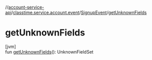//[account-service-api](../../../index.md)/[classtime.service.account.event](../index.md)/[SignupEvent](index.md)/[getUnknownFields](get-unknown-fields.md)

# getUnknownFields

[jvm]\
fun [getUnknownFields](get-unknown-fields.md)(): UnknownFieldSet
